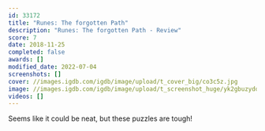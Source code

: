```yaml
---
id: 33172
title: "Runes: The forgotten Path"
description: "Runes: The forgotten Path - Review"
score: 7
date: 2018-11-25
completed: false
awards: []
modified_date: 2022-07-04
screenshots: []
cover: //images.igdb.com/igdb/image/upload/t_cover_big/co3c5z.jpg
image: //images.igdb.com/igdb/image/upload/t_screenshot_huge/yk2gbuzydqnxmc7qy5cd.jpg
videos: []
---
```

Seems like it could be neat, but these puzzles are tough!